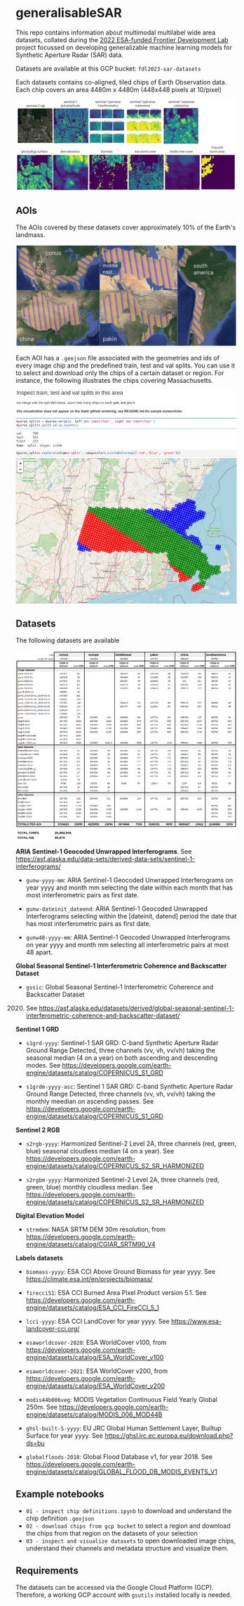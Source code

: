 # generalisableSAR

This repo contains information about multimodal multilabel wide area datasets, collated during the [2022 ESA-funded Frontier Development Lab](https://fdleurope.org/fdl-europe-2023) project focussed on developing generalizable machine learning models for Synthetic Aperture Radar (SAR) data. 

Datasets are available at this GCP bucket: `fdl2023-sar-datasets`

Each datasets contains co-aligned, tiled chips of Earth Observation data. Each chip covers an area 4480m x 4480m (448x448 pixels at 10/pixel)

![samples](imgs/samples.png)

## AOIs

The AOIs covered by these datasets cover approximately 10% of the Earth's landmass. 

![samples](imgs/aois.png)

Each AOI has a `.geojson` file associated with the geometries and ids of every image chip and the predefined train, test and val splits. You can use it to select and download only the chips of a certain dataset or region. For instance, the following illustrates the chips covering Massachusetts.

![AOIs](imgs/regionchips.png)

## Datasets

The following datasets are available

![datasets](imgs/datasets.png)

**ARIA Sentinel-1 Geocoded Unwrapped Interferograms**. See https://asf.alaska.edu/data-sets/derived-data-sets/sentinel-1-interferograms/

- `gunw-yyyy-mm`: ARIA Sentinel-1 Geocoded Unwrapped Interferograms on year yyyy and month mm selecting the date within each month that has most interferometric pairs as first date.

- `gunw-dateinit_dateend`: ARIA Sentinel-1 Geocoded Unwrapped Interferograms selecting within the [dateinit, datend] period the date that has most interferometric pairs as first date.

- `gunw48-yyyy-mm`: ARIA Sentinel-1 Geocoded Unwrapped Interferograms on year yyyy and month mm selecting all interferometric pairs at most 48 apart.

**Global Seasonal Sentinel-1 Interferometric Coherence and Backscatter Dataset**

- `gssic`: Global Seasonal Sentinel-1 Interferometric Coherence and Backscatter Dataset
2020. See https://asf.alaska.edu/datasets/derived/global-seasonal-sentinel-1-interferometric-coherence-and-backscatter-dataset/


**Sentinel 1 GRD**

- `s1grd-yyyy`: Sentinel-1 SAR GRD: C-band Synthetic Aperture Radar Ground Range Detected, three channels (vv, vh, vv/vh) taking the seasonal median (4 on a year) on both ascending and descending modes. See https://developers.google.com/earth-engine/datasets/catalog/COPERNICUS_S1_GRD

- `s1grdm-yyyy-asc`: Sentinel 1 SAR GRD: C-band Synthetic Aperture Radar Ground Range Detected, three channels (vv, vh, vv/vh) taking the monthly meedian on ascending passes. See https://developers.google.com/earth-engine/datasets/catalog/COPERNICUS_S1_GRD

**Sentinel 2 RGB**

- `s2rgb-yyyy`: Harmonized Sentinel-2 Level 2A, three channels (red, green, blue) seasonal cloudless median (4 on a year). See https://developers.google.com/earth-engine/datasets/catalog/COPERNICUS_S2_SR_HARMONIZED

- `s2rgbm-yyyy`: Harmonized Sentinel-2 Level 2A, three channels (red, green, blue) monthly cloudless median. See https://developers.google.com/earth-engine/datasets/catalog/COPERNICUS_S2_SR_HARMONIZED

**Digital Elevation Model**

- `strmdem`: NASA SRTM DEM 30m resolution, from https://developers.google.com/earth-engine/datasets/catalog/CGIAR_SRTM90_V4

**Labels datasets**
- `biomass-yyyy`: ESA CCI Above Ground Biomass for year yyyy. See https://climate.esa.int/en/projects/biomass/

- `firecci51`: ESA CCI Burned Area Pixel Product version 5.1. See https://developers.google.com/earth-engine/datasets/catalog/ESA_CCI_FireCCI_5_1

- `lcci-yyyy`: ESA CCI LandCover for year yyyy. See https://www.esa-landcover-cci.org/

- `esaworldcover-2020`: ESA WorldCover v100, from https://developers.google.com/earth-engine/datasets/catalog/ESA_WorldCover_v100

- `esaworldcover-2021`: ESA WorldCover v200, from https://developers.google.com/earth-engine/datasets/catalog/ESA_WorldCover_v200

- `modis44b006veg`: MODIS Vegetation Continuous Field Yearly Global 250m. See https://developers.google.com/earth-engine/datasets/catalog/MODIS_006_MOD44B

- `ghsl-built-S-yyyy`: EU JRC Global Human Settlement Layer, Builtup Surface for year yyyy. See https://ghsl.jrc.ec.europa.eu/download.php?ds=bu

- `globalfloods-2018`: Global Flood Database v1, for year 2018. See https://developers.google.com/earth-engine/datasets/catalog/GLOBAL_FLOOD_DB_MODIS_EVENTS_V1

## Example notebooks

- `01 - inspect chip definitions.ipynb` to download and understand the chip definition `.geojson`
- `02 - download chips from gcp bucket` to select a region and download the chips from that region on the datasets of your selection
- `03 - inspect and visualize datasets` to open downloaded image chips, understand their channels and metadata structure and visualize them.

## Requirements

The datasets can be accessed via the Google Cloud Platform (GCP). Therefore, a working GCP account with `gsutils` installed locally is needed.
